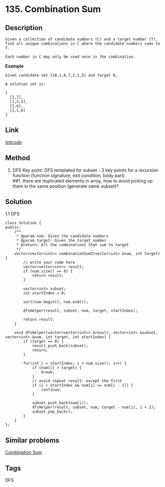 # 135. Combination Sum

## Description
~~~
Given a collection of candidate numbers (C) and a target number (T), find all unique combinations in C where the candidate numbers sums to T.

Each number in C may only be used once in the combination.
~~~

**Example**
```
Given candidate set [10,1,6,7,2,1,5] and target 8,

A solution set is:

[
  [1,7],
  [1,2,5],
  [2,6],
  [1,1,6]
]
```

## Link
[lintcode](https://lintcode.com/problem/combination-sum-ii/)

## Method
1. DFS 
Key point: DFS templated for subset - 3 key points for a recursion function (function signature, exit condition, body part)    
##1. there are duplicated elements in array, how to avoid picking up them in the same position (generate same subset)?   

## Solution
1.1 DFS
~~~
class Solution {
public:
    /**
     * @param num: Given the candidate numbers
     * @param target: Given the target number
     * @return: All the combinations that sum to target
     */
    vector<vector<int>> combinationSum2(vector<int> &num, int target) {
        // write your code here
        vector<vector<int>> result;
        if (num.size() == 0) {
            return result;
        }
        
        vector<int> subset;
        int startIndex = 0;
        
        sort(num.begin(), num.end());
        
        dfsHelper(result, subset, num, target, startIndex);
        
        return result;
    }
    
    void dfsHelper(vector<vector<int>> &result, vector<int> &subset, vector<int> &num, int target, int startIndex) {
        if (target == 0) {
            result.push_back(subset);
            return;
        }
        
        for(int i = startIndex; i < num.size(); i++) {
            if (num[i] > target) {
                break;
            }
            // avoid repeat result: except the first
            if (i > startIndex && num[i] == num[i - 1]) {
                continue;
            }
            
            subset.push_back(num[i]);
            dfsHelper(result, subset, num, target - num[i], i + 1);
            subset.pop_back();
        }
    }
};

~~~

## Similar problems
[Combination Sum](https://lintcode.com/problem/combination-sum)

## Tags
DFS 
